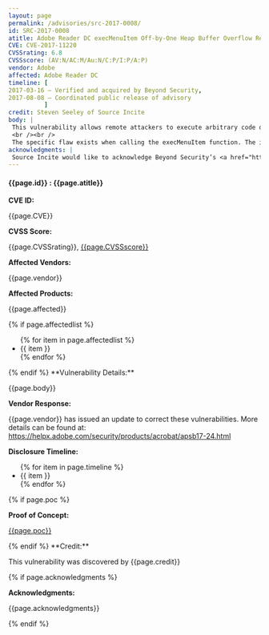```yaml
---
layout: page
permalink: /advisories/src-2017-0008/
id: SRC-2017-0008
atitle: Adobe Reader DC execMenuItem Off-by-One Heap Buffer Overflow Remote Code Execution Vulnerability
CVE: CVE-2017-11220
CVSSrating: 6.8
CVSSscore: (AV:N/AC:M/Au:N/C:P/I:P/A:P)
vendor: Adobe
affected: Adobe Reader DC
timeline: [
2017-03-16 – Verified and acquired by Beyond Security,
2017-08-08 – Coordinated public release of advisory
          ]
credit: Steven Seeley of Source Incite
body: |
 This vulnerability allows remote attackers to execute arbitrary code on vulnerable installations of Adobe Reader DC. User interaction is required to exploit this vulnerability in that the target must visit a malicious page or open a malicious file.
 <br /><br />
 The specific flaw exists when calling the execMenuItem function. The issue results from the lack of proper validation of a heap buffer allowing an attacker to trigger an off-by-one heap overflow. On some platforms, an attacker can leverage this vulnerability to execute code under the context of the current process.
acknowledgments: |
 Source Incite would like to acknowledge Beyond Security’s <a href="http://www.beyondsecurity.com/ssd.html">SSD</a> program for the help with co-ordination of this vulnerability. More details can be found on their blog at <a href="https://blogs.securiteam.com/index.php/archives/3275">https://blogs.securiteam.com/index.php/archives/3275</a>.
---
```


<h4><b>{{page.id}} : {{page.atitle}}</b></h4>

**CVE ID:**
<p class="cn">{{page.CVE}}</p>

**CVSS Score:**
<p class="cn">{{page.CVSSrating}}, <a href="https://nvd.nist.gov/cvss/v2-calculator?name={{page.CVE}}&vector={{page.CVSSscore}}">{{page.CVSSscore}}</a></p>

**Affected Vendors:**
<p class="cn">{{page.vendor}}</p>

**Affected Products:**
<p class="cn">{{page.affected}}</p>
{% if page.affectedlist %}
<ul class="cn">
{% for item in page.affectedlist %}
  <li>{{ item }}</li>
{% endfor %}
</ul>
{% endif %}
**Vulnerability Details:**
<p class="cn">{{page.body}}</p>

**Vendor Response:**

<p class="cn">{{page.vendor}} has issued an update to correct these vulnerabilities. More details can be found at: <br />
<a href="https://helpx.adobe.com/security/products/acrobat/apsb17-24.html">https://helpx.adobe.com/security/products/acrobat/apsb17-24.html</a></p> 

**Disclosure Timeline:**
<ul class="cn">
{% for item in page.timeline %}
  <li>{{ item }}</li>
{% endfor %}
</ul>
{% if page.poc %}

**Proof of Concept:**
<p class="cn"><a href="{{page.poc}}">{{page.poc}}</a></p>
{% endif %}
**Credit:**
<p class="cn">This vulnerability was discovered by {{page.credit}}</p>
{% if page.acknowledgments %}

**Acknowledgments:**
<p class="cn">{{page.acknowledgments}}</p>
{% endif %}

